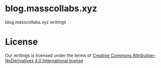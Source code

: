 # blog.masscollabs.xyz

blog.masscollabs.xyz writings

# License

Our writings is licensed under the terms of [Creative Commons Attribution-NoDerivatives 4.0 International license](LICENSE)
